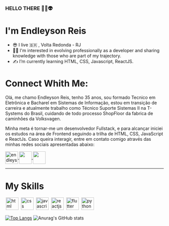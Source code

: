 ### HELLO THERE 👾🤖👽

# I'm Endleyson Reis
  
  * :sunglasses: I live :brazil: , Volta Redonda - RJ
  * :man_technologist: I'm interested in evolving professionally as a developer and sharing knowledge with those who are part of my trajectory.
  * :writing_hand: I’m currently learning HTML, CSS, Javascript, ReactJS.


# Connect Whith Me:

Olá, me chamo Endleyson Reis, tenho 35 anos, sou formado Tecnico em Eletrônica e Bacharel em Sistemas de Informação, estou em transição de carreira e atualmente trabalho como Técnico Suporte Sistemas II na T-Systems do Brasil, cuidando de todo processo ShopFloor da fabrica de caminhões da Volksvagen.

Minha meta é tornar-me um desenvolvedor Fullstack, e para alcançar iniciei os estudos na área de Frontend seguindo a trilha de HTML, CSS, JavaScript e ReactJs. Caso queira interagir, entre em contato comigo através das minhas redes sociais apresentadas abaixo:

<a href="https://www.linkedin.com/in/endleyson/" target="_blank">
  <img align="center" alt="endleyson-linkedin" width="40" src="https://image.flaticon.com/icons/png/512/124/124011.png" style="max-width:100%;">
</a>

<a href="https://www.instagram.com/endleyson/" target="_blank">
  <img  align="center"  src="https://image.flaticon.com/icons/png/512/174/174855.png" width='40' style="max-width:100%;"/>
</a>

<a href="https://api.whatsapp.com/send?phone=55249930918828&text=Ol%C3%A1.%20venho%20do%20github.%20Gostaria%20de%20falar%20com%20voc%C3%AA!" target="_blank" >
  <img  align="center" src="https://image.flaticon.com/icons/png/512/220/220236.png" width='40' style="max-width:100%;"/> 
</a>

<hr />

# My Skills

<img src="https://cdn.jsdelivr.net/gh/devicons/devicon/icons/html5/html5-original.svg" alt="html" widtf="40" height="40" style="max-width:100%;margin: 0 2px;"></img>
<img src="https://cdn.jsdelivr.net/gh/devicons/devicon/icons/css3/css3-original.svg" alt="css" widtf="40" height="40" style="max-width:100%;margin: 0 2px;"></img>
<img src="https://cdn.jsdelivr.net/gh/devicons/devicon/icons/javascript/javascript-original.svg" alt="javascript" widtf="40" height="40" style="max-width:100%;margin: 0 2px;"></img>
<img src="https://cdn.jsdelivr.net/gh/devicons/devicon/icons/react/react-original.svg" alt="reactjs" widtf="40" height="40" style="max-width:100%;margin: 0 2px;"></img>
<img src="https://cdn.jsdelivr.net/gh/devicons/devicon/icons/flutter/flutter-original.svg" alt="flutter" widtf="40" height="40" style="max-width:100%;margin: 0 2px;"></img>
<img src="https://cdn.jsdelivr.net/gh/devicons/devicon/icons/python/python-original.svg" alt="python" widtf="40" height="40" style="max-width:100%;margin: 0 2px;"></img>

[![Top Langs](https://github-readme-stats.vercel.app/api/top-langs/?username=endleyson)](https://github.com/endleyson/github-readme-stats)
![Anurag's GitHub stats](https://github-readme-stats.vercel.app/api?username=endleyson&show_icons=true&theme=radical)

<!--
**Endleyson/Endleyson** is a ✨ _special_ ✨ repository because its `README.md` (this file) appears on your GitHub profile.

Here are some ideas to get you started:

- 🔭 I’m currently working on ...
- 🌱 I’m currently learning ...
- 👯 I’m looking to collaborate on ...
- 🤔 I’m looking for help with ...
- 💬 Ask me about ...
- 📫 How to reach me: ...
- 😄 Pronouns: ...
- ⚡ Fun fact: ...
-->
